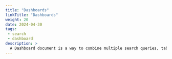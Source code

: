 ```yaml
---
title: "Dashboards"
linkTitle: "Dashboards"
weight: 20
date: 2024-04-30
tags: 
 - search
 - dashboard
description: >
  A Dashboard document is a way to combine multiple search queries, tables and visualisations in a configurable layout.
---
```



